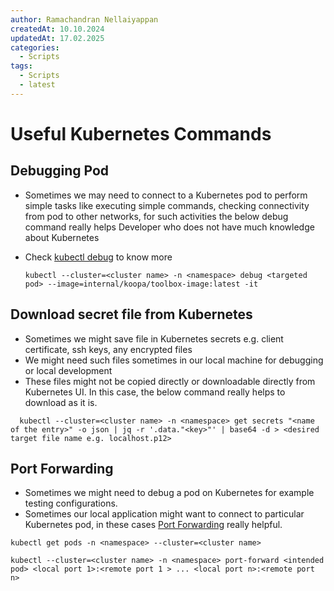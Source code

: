 ```yaml
---
author: Ramachandran Nellaiyappan
createdAt: 10.10.2024
updatedAt: 17.02.2025
categories:
  - Scripts
tags:
  - Scripts
  - latest
---
```


# Useful Kubernetes Commands

## Debugging Pod

- Sometimes we may need to connect to a Kubernetes pod to perform simple tasks like executing simple commands, checking
  connectivity from pod to other networks, for such activities the below debug command really helps Developer who does
  not have much knowledge about Kubernetes
- Check [kubectl debug](https://kubernetes.io/docs/reference/kubectl/generated/kubectl_debug/) to know more

  ```shell
  kubectl --cluster=<cluster name> -n <namespace> debug <targeted pod> --image=internal/koopa/toolbox-image:latest -it
  ```

## Download secret file from Kubernetes

- Sometimes we might save file in Kubernetes secrets e.g. client certificate, ssh keys, any encrypted files
- We might need such files sometimes in our local machine for debugging or local development
- These files might not be copied directly or downloadable directly from Kubernetes UI. In this case, the below command
  really helps to download as it is.

```shell
  kubectl --cluster=<cluster name> -n <namespace> get secrets "<name of the entry>" -o json | jq -r '.data."<key>"' | base64 -d > <desired target file name e.g. localhost.p12>
  ```

## Port Forwarding

- Sometimes we might need to debug a pod on Kubernetes for example testing configurations.
- Sometimes our local application might want to connect to particular Kubernetes pod, in these
  cases [Port Forwarding](https://kubernetes.io/docs/reference/kubectl/generated/kubectl_port-forward/) really helpful.

```shell
kubectl get pods -n <namespace> --cluster=<cluster name>

kubectl --cluster=<cluster name> -n <namespace> port-forward <intended pod> <local port 1>:<remote port 1 > ... <local port n>:<remote port n> 
```
